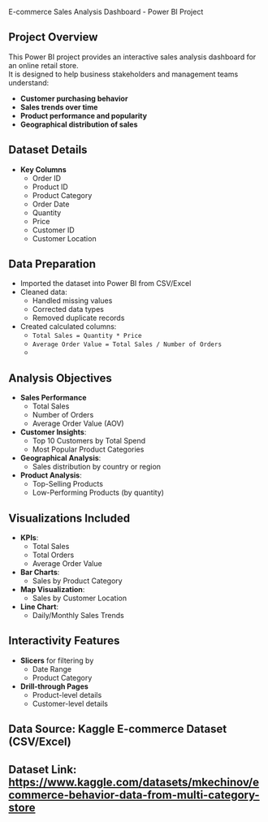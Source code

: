 E-commerce Sales Analysis Dashboard - Power BI Project

## Project Overview
This Power BI project provides an interactive sales analysis dashboard for an online retail store.  
It is designed to help business stakeholders and management teams understand:
- **Customer purchasing behavior**
- **Sales trends over time**
- **Product performance and popularity**
- **Geographical distribution of sales**

## Dataset Details
- **Key Columns**
  - Order ID
  - Product ID
  - Product Category
  - Order Date
  - Quantity
  - Price
  - Customer ID
  - Customer Location

## Data Preparation
- Imported the dataset into Power BI from CSV/Excel
- Cleaned data:
  - Handled missing values
  - Corrected data types
  - Removed duplicate records
- Created calculated columns:
  - `Total Sales = Quantity * Price`
  - `Average Order Value = Total Sales / Number of Orders`
  - 
## Analysis Objectives

- **Sales Performance**
  - Total Sales
  - Number of Orders
  - Average Order Value (AOV)
- **Customer Insights**:
  - Top 10 Customers by Total Spend
  - Most Popular Product Categories
- **Geographical Analysis**:
  - Sales distribution by country or region
- **Product Analysis**:
  - Top-Selling Products
  - Low-Performing Products (by quantity)

## Visualizations Included

- **KPIs**:
  - Total Sales
  - Total Orders
  - Average Order Value
- **Bar Charts**:
  - Sales by Product Category
- **Map Visualization**:
  - Sales by Customer Location
- **Line Chart**:
  - Daily/Monthly Sales Trends

## Interactivity Features

- **Slicers** for filtering by
  - Date Range
  - Product Category
- **Drill-through Pages**
  - Product-level details
  - Customer-level details
    
## Data Source: Kaggle E-commerce Dataset (CSV/Excel)
## Dataset Link: https://www.kaggle.com/datasets/mkechinov/ecommerce-behavior-data-from-multi-category-store

